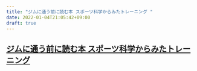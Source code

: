```yaml
---
title: "ジムに通う前に読む本 スポーツ科学からみたトレーニング "
date: 2022-01-04T21:05:42+09:00
draft: true
---
```



## [ジムに通う前に読む本 スポーツ科学からみたトレーニング ](https://www.amazon.co.jp//dp/B00GHHYAB0/)
